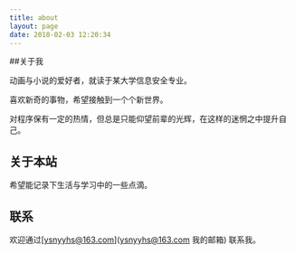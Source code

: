```yaml
---
title: about
layout: page
date: 2018-02-03 12:20:34
---
```


##关于我

动画与小说的爱好者，就读于某大学信息安全专业。

喜欢新奇的事物，希望接触到一个个新世界。

对程序保有一定的热情，但总是只能仰望前辈的光辉，在这样的迷惘之中提升自己。

## 关于本站
希望能记录下生活与学习中的一些点滴。

## 联系
欢迎通过[ysnyyhs@163.com](ysnyyhs@163.com 我的邮箱) 联系我。
